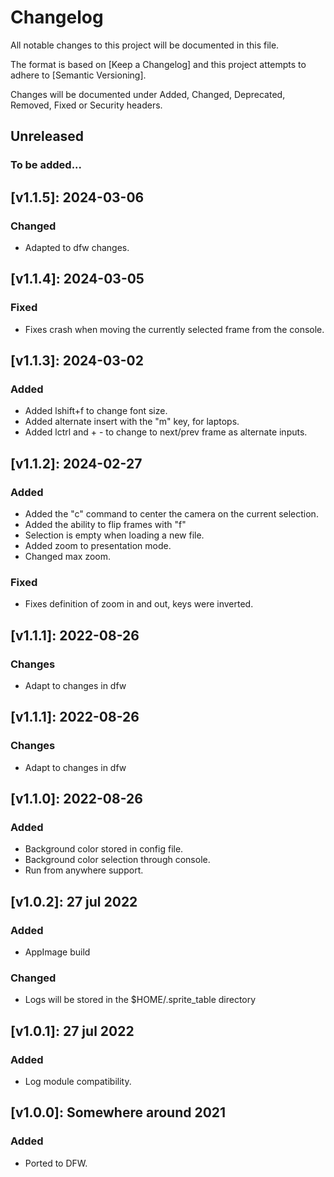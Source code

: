 # Changelog

All notable changes to this project will be documented in this file.

The format is based on [Keep a Changelog] and this project attempts to adhere to [Semantic Versioning].

Changes will be documented under Added, Changed, Deprecated, Removed, Fixed or Security headers.

## Unreleased
### To be added...

## [v1.1.5]: 2024-03-06
### Changed
- Adapted to dfw changes.

## [v1.1.4]: 2024-03-05
### Fixed
- Fixes crash when moving the currently selected frame from the console.

## [v1.1.3]: 2024-03-02
### Added
- Added lshift+f to change font size.
- Added alternate insert with the "m" key, for laptops.
- Added lctrl and + - to change to next/prev frame as alternate inputs.

## [v1.1.2]: 2024-02-27
### Added
- Added the "c" command to center the camera on the current selection.
- Added the ability to flip frames with "f"
- Selection is empty when loading a new file.
- Added zoom to presentation mode.
- Changed max zoom.
### Fixed
- Fixes definition of zoom in and out, keys were inverted.

## [v1.1.1]: 2022-08-26
### Changes
- Adapt to changes in dfw

## [v1.1.1]: 2022-08-26
### Changes
- Adapt to changes in dfw

## [v1.1.0]: 2022-08-26
### Added
- Background color stored in config file.
- Background color selection through console.
- Run from anywhere support.

## [v1.0.2]: 27 jul 2022
### Added
- AppImage build

### Changed
- Logs will be stored in the $HOME/.sprite_table directory

## [v1.0.1]: 27 jul 2022
### Added
- Log module compatibility.

## [v1.0.0]: Somewhere around 2021
### Added
- Ported to DFW.

